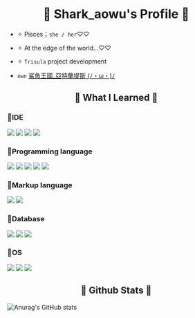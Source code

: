 <h1 align="center"> 🐳 Shark_aowu's Profile 🐳</h1>

- ✧ Pisces；`she / her`♡♡

- ✧ At the edge of the world...♡♡

- ✧ `Trisula` project development

- `own` [鯊魚王國_亞特蘭提斯 (ﾉ・ω・)ﾉ](https://discord.gg/3jE3CShyaA)


<h2 align="center"> 📓 What I Learned 📓</h2>
<h3> 💠IDE</h3>
<p>
<img src="https://img.shields.io/badge/Arduino_IDE-00979D?style=for-the-badge&logo=arduino&logoColor=white" />
<img src="https://img.shields.io/badge/VIM-%2311AB00.svg?&style=for-the-badge&logo=vim&logoColor=white" />
<img src="https://img.shields.io/badge/VSCode-0078D4?style=for-the-badge&logo=visual%20studio%20code&logoColor=white" />
<img src="https://img.shields.io/badge/Visual_Studio-5C2D91?style=for-the-badge&logo=visual%20studio&logoColor=white" />
</p>


<h3> 💠Programming language</h3>
<p>
<img src="https://img.shields.io/badge/C-00599C?style=for-the-badge&logo=c&logoColor=white" />
<img src="https://img.shields.io/badge/C%23-239120?style=for-the-badge&logo=c-sharp&logoColor=white" />
<img src="https://img.shields.io/badge/C%2B%2B-00599C?style=for-the-badge&logo=c%2B%2B&logoColor=white" />
<img src="https://img.shields.io/badge/Lua-2C2D72?style=for-the-badge&logo=lua&logoColor=white" />
<img src="https://img.shields.io/badge/Python-FFD43B?style=for-the-badge&logo=python&logoColor=blue" />
</p>


<h3> 💠Markup language</h3>
<p>
<img src="https://img.shields.io/badge/HTML5-E34F26?style=for-the-badge&logo=html5&logoColor=white" />
<img src="https://img.shields.io/badge/json-5E5C5C?style=for-the-badge&logo=json&logoColor=white" />
</p>


<h3> 💠Database</h3>
<p>
<img src="https://img.shields.io/badge/MySQL-005C84?style=for-the-badge&logo=mysql&logoColor=white" />
<img src="https://img.shields.io/badge/SQLite-07405E?style=for-the-badge&logo=sqlite&logoColor=white" />
<img src="https://img.shields.io/badge/Windows-0078D6?style=for-the-badge&logo=windows&logoColor=white" />
</p> 


<h3> 💠OS</h3>
<p>
<img src="https://img.shields.io/badge/Debian-A81D33?style=for-the-badge&logo=debian&logoColor=white" />
<img src="https://img.shields.io/badge/Kali_Linux-557C94?style=for-the-badge&logo=kali-linux&logoColor=white" />
<img src="https://img.shields.io/badge/Linux-FCC624?style=for-the-badge&logo=linux&logoColor=black" />
</p> 


<h2 align="center"> 📕 Github Stats 📕</h2>

![Anurag's GitHub stats](https://github-readme-stats.vercel.app/api?username=Shark-aowu&show_icons=true&theme=transparent)